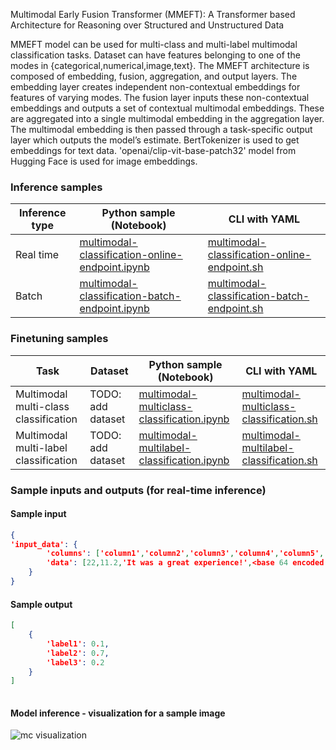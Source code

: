 Multimodal Early Fusion Transformer (MMEFT): A Transformer based Architecture for Reasoning over Structured and Unstructured Data

MMEFT model can be used for multi-class and multi-label multimodal classification tasks. Dataset can have features belonging to one of the modes in {categorical,numerical,image,text}.
The MMEFT architecture is composed of embedding, fusion, aggregation, and output layers. The embedding layer creates independent non-contextual embeddings for features of varying modes. The fusion layer inputs these non-contextual embeddings and outputs a set of contextual multimodal embeddings. These are aggregated into a single multimodal embedding in the aggregation layer. The multimodal embedding is then passed through a task-specific output layer which outputs the model’s estimate. 
BertTokenizer is used to get embeddings for text data. 'openai/clip-vit-base-patch32' model from Hugging Face is used for image embeddings.
  
 ### Inference samples 
  
 Inference type|Python sample (Notebook)|CLI with YAML 
 |--|--|--| 
 Real time|<a href='https://aka.ms/azureml-infer-sdk-multimodal-classification' target='_blank'>multimodal-classification-online-endpoint.ipynb</a>|<a href='https://aka.ms/azureml-infer-cli-multimodal-classification' target='_blank'>multimodal-classification-online-endpoint.sh</a> 
 Batch |<a href='https://aka.ms/azureml-infer-batch-sdk-multimodal-classification' target='_blank'>multimodal-classification-batch-endpoint.ipynb</a>|<a href='https://aka.ms/azureml-infer-batch-cli-multimodal-classification' target='_blank'>multimodal-classification-batch-endpoint.sh</a> 
 
 ### Finetuning samples 
  
 Task|Dataset|Python sample (Notebook)|CLI with YAML 
 |--|--|--|--| 
 Multimodal multi-class classification|TODO: add dataset|<a href='https://aka.ms/azureml-ft-sdk-multimodal-mc-classification' target='_blank'>multimodal-multiclass-classification.ipynb</a>|<a href='https://aka.ms/azureml-ft-cli-multimodal-mc-classification' target='_blank'>multimodal-multiclass-classification.sh</a> 
 Multimodal multi-label classification |TODO: add dataset|<a href='https://aka.ms/azureml-ft-sdk-multimodal-ml-classification' target='_blank'>multimodal-multilabel-classification.ipynb</a>|<a href='https://aka.ms/azureml-ft-cli-multimodal-ml-classification' target='_blank'>multimodal-multilabel-classification.sh</a> 
 
 ### Sample inputs and outputs (for real-time inference) 
 #### Sample input 
 ```json 
 { 
 'input_data': { 
         'columns': ['column1','column2','column3','column4','column5','column6'], 
         'data': [22,11.2,'It was a great experience!',<base 64 encoded image string>,'Categorical value',True]
     } 
 } 
 ``` 
  
 #### Sample output 
  
  
 ```json 
 [ 
     { 
         'label1': 0.1,
		 'label2': 0.7,
		 'label3': 0.2
     } 
 ] 
  
 ``` 
  
 #### Model inference - visualization for a sample image 
  
 <img src='https://automlcesdkdataresources.blob.core.windows.net/finetuning-image-models/images/Model_Result_Visualizations(Do_not_delete)/TODO' alt='mc visualization'> 
